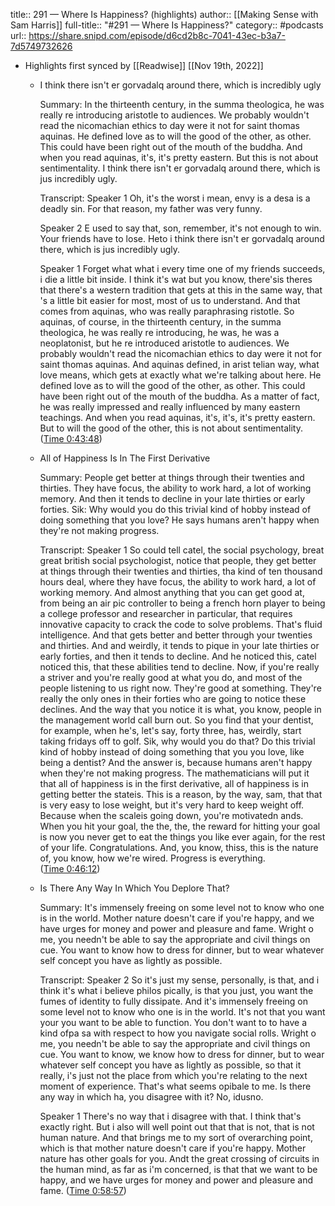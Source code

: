 title:: 291 — Where Is Happiness? (highlights)
author:: [[Making Sense with Sam Harris]]
full-title:: "\#291 — Where Is Happiness?"
category:: #podcasts
url:: https://share.snipd.com/episode/d6cd2b8c-7041-43ec-b3a7-7d5749732626

- Highlights first synced by [[Readwise]] [[Nov 19th, 2022]]
	- I think there isn't er gorvadalq around there, which is incredibly ugly
	  
	  Summary:
	  In the thirteenth century, in the summa theologica, he was really re introducing aristotle to audiences. We probably wouldn't read the nicomachian ethics to day were it not for saint thomas aquinas. He defined love as to will the good of the other, as other. This could have been right out of the mouth of the buddha. And when you read aquinas, it's, it's pretty eastern. But this is not about sentimentality. I think there isn't er gorvadalq around there, which is jus incredibly ugly.
	  
	  Transcript:
	  Speaker 1
	  Oh, it's the worst i mean, envy is a desa is a deadly sin. For that reason, my father was very funny.
	  
	  Speaker 2
	  E used to say that, son, remember, it's not enough to win. Your friends have to lose. Heto i think there isn't er gorvadalq around there, which is jus incredibly ugly.
	  
	  Speaker 1
	  Forget what what i every time one of my friends succeeds, i die a little bit inside. I think it's wat but you know, there'sis theres that there's a western tradition that gets at this in the same way, that 's a little bit easier for most, most of us to understand. And that comes from aquinas, who was really paraphrasing ristotle. So aquinas, of course, in the thirteenth century, in the summa theologica, he was really re introducing, he was, he was a neoplatonist, but he re introduced aristotle to audiences. We probably wouldn't read the nicomachian ethics to day were it not for saint thomas aquinas. And aquinas defined, in arist telian way, what love means, which gets at exactly what we're talking about here. He defined love as to will the good of the other, as other. This could have been right out of the mouth of the buddha. As a matter of fact, he was really impressed and really influenced by many eastern teachings. And when you read aquinas, it's, it's, it's pretty eastern. But to will the good of the other, this is not about sentimentality. ([Time 0:43:48](https://share.snipd.com/snip/cd14b381-9efd-4f6e-80ec-cf1c817206c0))
	- All of Happiness Is In The First Derivative
	  
	  Summary:
	  People get better at things through their twenties and thirties. They have focus, the ability to work hard, a lot of working memory. And then it tends to decline in your late thirties or early forties. Sik: Why would you do this trivial kind of hobby instead of doing something that you love? He says humans aren't happy when they're not making progress.
	  
	  Transcript:
	  Speaker 1
	  So could tell catel, the social psychology, breat great british social psychologist, notice that people, they get better at things through their twenties and thirties, tha kind of ten thousand hours deal, where they have focus, the ability to work hard, a lot of working memory. And almost anything that you can get good at, from being an air pic controller to being a french horn player to being a college professor and researcher in particular, that requires innovative capacity to crack the code to solve problems. That's fluid intelligence. And that gets better and better through your twenties and thirties. And and weirdly, it tends to pique in your late thirties or early forties, and then it tends to decline. And he noticed this, catel noticed this, that these abilities tend to decline. Now, if you're really a striver and you're really good at what you do, and most of the people listening to us right now. They're good at something. They're really the only ones in their forties who are going to notice these declines. And the way that you notice it is what, you know, people in the management world call burn out. So you find that your dentist, for example, when he's, let's say, forty three, has, weirdly, start taking fridays off to golf. Sik, why would you do that? Do this trivial kind of hobby instead of doing something that you you love, like being a dentist? And the answer is, because humans aren't happy when they're not making progress. The mathematicians will put it that all of happiness is in the first derivative, all of happiness is in getting better the stateis. This is a reason, by the way, sam, that that is very easy to lose weight, but it's very hard to keep weight off. Because when the scaleis going down, you're motivatedn ands. When you hit your goal, the the, the, the reward for hitting your goal is now you never get to eat the things you like ever again, for the rest of your life. Congratulations. And, you know, thiss, this is the nature of, you know, how we're wired. Progress is everything. ([Time 0:46:12](https://share.snipd.com/snip/9f20e15f-d657-492c-bfa7-95e32124d9f0))
	- Is There Any Way In Which You Deplore That?
	  
	  Summary:
	  It's immensely freeing on some level not to know who one is in the world. Mother nature doesn't care if you're happy, and we have urges for money and power and pleasure and fame. Wright o me, you needn't be able to say the appropriate and civil things on cue. You want to know how to dress for dinner, but to wear whatever self concept you have as lightly as possible.
	  
	  Transcript:
	  Speaker 2
	  So it's just my sense, personally, is that, and i think it's what i believe philos pically, is that you just, you want the fumes of identity to fully dissipate. And it's immensely freeing on some level not to know who one is in the world. It's not that you want your you want to be able to function. You don't want to to have a kind ofpa sa with respect to how you navigate social rolls. Wright o me, you needn't be able to say the appropriate and civil things on cue. You want to know, we know how to dress for dinner, but to wear whatever self concept you have as lightly as possible, so that it really, i's just not the place from which you're relating to the next moment of experience. That's what seems opibale to me. Is there any way in which ha, you disagree with it? No, idusno.
	  
	  Speaker 1
	  There's no way that i disagree with that. I think that's exactly right. But i also will well point out that that is not, that is not human nature. And that brings me to my sort of overarching point, which is that mother nature doesn't care if you're happy. Mother nature has other goals for you. Andt the great crossing of circuits in the human mind, as far as i'm concerned, is that that we want to be happy, and we have urges for money and power and pleasure and fame. ([Time 0:58:57](https://share.snipd.com/snip/af9ee387-6ab9-41f1-b81f-345169333ded))